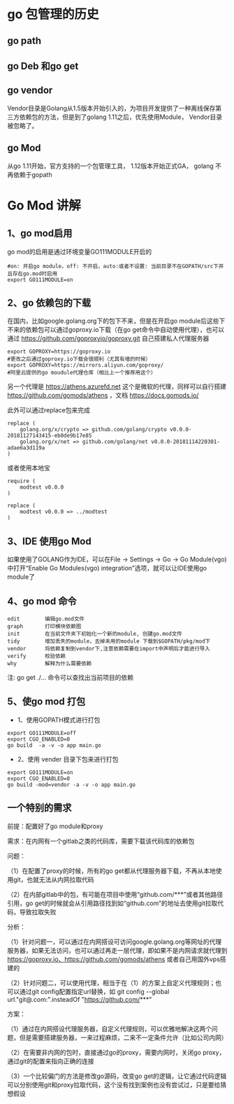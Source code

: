 # go 包管理的历史
## go path
## go Deb 和go get
## go vendor
Vendor目录是Golang从1.5版本开始引入的，为项目开发提供了一种离线保存第三方依赖包的方法，但是到了golang 1.11之后，优先使用Module， Vendor目录被忽略了。
## go Mod
从go 1.11开始，官方支持的一个包管理工具， 1.12版本开始正式GA， golang 不再依赖于gopath
# Go Mod 讲解
## 1、go mod启用
go mod的启用是通过环境变量GO111MODULE开启的
```
#on: 开启go module，off: 不开启，auto:或者不设置: 当前目录不在GOPATH/src下并且存在go.mod时启用
export GO111MODULE=on
```
## 2、go 依赖包的下载
在国内，比如google.golang.org下的包下不来，但是在开启go module后这些下不来的依赖包可以通过goproxy.io下载（在go get命令中自动使用代理），也可以通过 https://github.com/goproxyio/goproxy.git 自己搭建私人代理服务器
```
export GOPROXY=https://goproxy.io
#更改之后通过goproxy.io下载会很顺利（尤其有墙的时候）
export GOPROXY=https://mirrors.aliyun.com/goproxy/
#阿里云提供的go moudule代理仓库（相比上一个推荐用这个）
```
另一个代理是 https://athens.azurefd.net 这个是微软的代理，同样可以自行搭建 https://github.com/gomods/athens ，文档 https://docs.gomods.io/

此外可以通过replace包来完成
```
replace (
    golang.org/x/crypto => github.com/golang/crypto v0.0.0-20181127143415-eb0de9b17e85
    golang.org/x/net => github.com/golang/net v0.0.0-20181114220301-adae6a3d119a
)
```
或者使用本地宝
```
require (
    modtest v0.0.0
)

replace (
    modtest v0.0.0 => ../modtest
)
```

## 3、IDE 使用go Mod
如果使用了GOLANG作为IDE，可以在File -> Settings -> Go -> Go Module(vgo)中打开“Enable Go Modules(vgo) integration”选项，就可以让IDE使用go module了
## 4、go mod 命令
```
edit        编辑go.mod文件
graph       打印模块依赖图
init        在当前文件夹下初始化一个新的module, 创建go.mod文件
tidy        增加丢失的module，去掉未用的module 下载到$GOPATH/pkg/mod下
vendor      将依赖复制到vendor下,注意依赖需要在import中声明后才能进行导入 
verify      校验依赖
why         解释为什么需要依赖
```
注: go get ./... 命令可以查找出当前项目的依赖
## 5、使go mod 打包
* 1、使用GOPATH模式进行打包
```
export GO111MODULE=off
export CGO_ENABLED=0
go build  -a -v -o app main.go
```
* 2、使用 vender 目录下包来进行打包
```
export GO111MODULE=on
export CGO_ENABLED=0
go build -mod=vendor -a -v -o app main.go
```

## 一个特别的需求

前提：配置好了go module和proxy

需求：在内网有一个gitlab之类的代码库，需要下载该代码库的依赖包

问题：

（1）在配置了proxy的时候，所有的go get都从代理服务器下载，不再从本地使用git，也就无法从内网拉取代码

（2）在内部gitlab中的包，有可能在项目中使用“github.com/***”或者其他路径引用，go get的时候就会从引用路径找到如“github.com”的地址去使用git拉取代码，导致拉取失败

分析：

（1）针对问题一，可以通过在内网搭设可访问google.golang.org等网址的代理服务器，如果无法访问，也可以通过再走一层代理，即如果不是内网请求就代理到 https://goproxy.io、https://github.com/gomods/athens 或者自己用国外vps搭建的

（2）针对问题二，可以使用代理，相当于在（1）的方案上自定义代理规则；也可以通过git config配置指定url替换，如 git config --global url."git@.com:".insteadOf "https://github.com/***"

方案：

（1）通过在内网搭设代理服务器，自定义代理规则，可以优雅地解决这两个问题，但是需要搭建服务器，一来过程麻烦，二来不一定条件允许（比如公司内网）

（2）在需要非内网的包时，直接通过go的proxy，需要内网时，关闭go proxy，通过git的配置来指向正确的连接

（3）一个比较偏门的方法是修改go源码，改变go get的逻辑，让它通过代码逻辑可以分别使用git和proxy拉取代码，这个没有找到案例也没有尝试过，只是要给猜想假设
